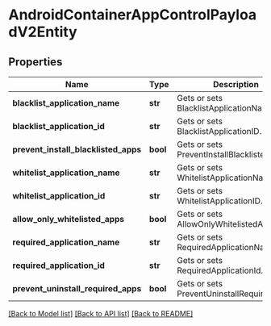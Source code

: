 # AndroidContainerAppControlPayloadV2Entity

## Properties
Name | Type | Description | Notes
------------ | ------------- | ------------- | -------------
**blacklist_application_name** | **str** | Gets or sets BlacklistApplicationName. | [optional] 
**blacklist_application_id** | **str** | Gets or sets BlacklistApplicationID. | [optional] 
**prevent_install_blacklisted_apps** | **bool** | Gets or sets PreventInstallBlacklistedApps. | [optional] 
**whitelist_application_name** | **str** | Gets or sets WhitelistApplicationName. | [optional] 
**whitelist_application_id** | **str** | Gets or sets WhitelistApplicationID. | [optional] 
**allow_only_whitelisted_apps** | **bool** | Gets or sets AllowOnlyWhitelistedApps. | [optional] 
**required_application_name** | **str** | Gets or sets RequiredApplicationName. | [optional] 
**required_application_id** | **str** | Gets or sets RequiredApplicationId. | [optional] 
**prevent_uninstall_required_apps** | **bool** | Gets or sets PreventUninstallRequiredApps. | [optional] 

[[Back to Model list]](../README.md#documentation-for-models) [[Back to API list]](../README.md#documentation-for-api-endpoints) [[Back to README]](../README.md)


